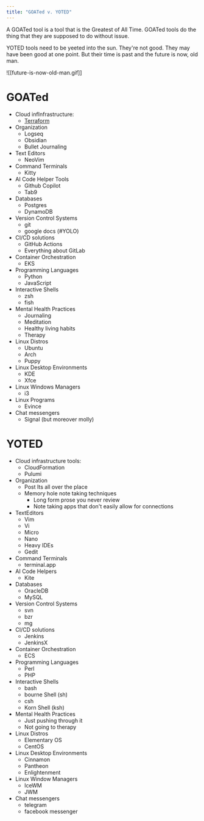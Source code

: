 ```yaml
---
title: "GOATed v. YOTED"
---
```

A GOATed tool is a tool that is the Greatest of All Time. GOATed tools do the thing that they are supposed to do without issue.

YOTED tools need to be yeeted into the sun. They're not good. They may have been good at one point. But their time is past and the future is now, old man.

![[future-is-now-old-man.gif]]

# GOATed

- Cloud infInfrastructure:
	- [Terraform](https://www.terraform.io/)
 - Organization
	 - Logseq
	 - Obsidian
	 - Bullet Journaling
- Text Editors
	- NeoVim
- Command Terminals
	- Kitty
- AI Code Helper Tools
	- Github Copilot
	- Tab9
- Databases
	- Postgres
	- DynamoDB
- Version Control Systems
	- git
	- google docs (#YOLO)
- CI/CD solutions
	- GitHub Actions
	- Everything about GitLab
- Container Orchestration
	- EKS
- Programming Languages
	- Python
	- JavaScript
- Interactive Shells
	- zsh
	- fish
- Mental Health Practices
	- Journaling
	- Meditation
	- Healthy living habits
	- Therapy
- Linux Distros
	- Ubuntu
	- Arch
	- Puppy
- Linux Desktop Environments
	- KDE
	- Xfce
- Linux Windows Managers
	- i3
- Linux Programs
	- Evince
- Chat messengers
	 - Signal (but moreover molly)

# YOTED

- Cloud infrastructure tools:
	- CloudFormation
	- Pulumi
- Organization
	- Post Its all over the place
	- Memory hole note taking techniques
		- Long form prose you never review
		- Note taking apps that don't easily allow for connections
- TextEditors
	- Vim
	- Vi
	- Micro
	- Nano
	- Heavy IDEs
	- Gedit
- Command Terminals
	- terminal.app
- AI Code Helpers
	- Kite
- Databases
	- OracleDB
	- MySQL
- Version Control Systems
	 - svn
	 - bzr
	 - mg
- CI/CD solutions
	- Jenkins
	- JenkinsX
- Container Orchestration
	- ECS
- Programming Languages
	- Perl
	- PHP
- Interactive Shells
	- bash
	- bourne Shell (sh)
	- csh
	- Korn Shell (ksh)
- Mental Health Practices
	- Just pushing through it
	- Not going to therapy
- Linux Distros
	- Elementary OS
	- CentOS
- Linux Desktop Environments
	- Cinnamon
	- Pantheon
	- Enlightenment
- Linux Window Managers
	- IceWM
	- JWM
- Chat messengers
	- telegram
	- facebook messenger